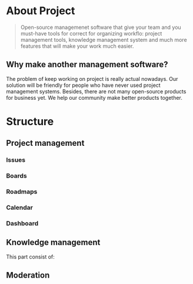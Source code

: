 # About Project

> Open-source managemenet software that give your team and you must-have tools for correct for organizing workflo: project management tools, knowledge management system and much more features that will make your work much easier.

## Why make another management software?

The problem of keep working on project is really actual nowadays. Our solution will be friendly for people who have never used project management systems. Besides, there are not many open-source products for business yet. We help our community make better products together.

# Structure

## Project management

### Issues 

### Boards

### Roadmaps

### Calendar

### Dashboard

## Knowledge management

This part consist of:

## Moderation

